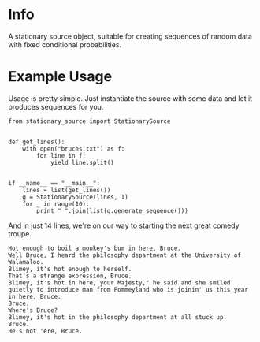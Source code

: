 Info
====

A stationary source object, suitable for creating sequences of random data with fixed conditional probabilities.

Example Usage
=============

Usage is pretty simple. Just instantiate the source with some data and let it produces sequences for you.

    from stationary_source import StationarySource


    def get_lines():
        with open("bruces.txt") as f:
            for line in f:
                yield line.split()


    if __name__ == "__main__":
        lines = list(get_lines())
        g = StationarySource(lines, 1)
        for _ in range(10):
            print " ".join(list(g.generate_sequence()))

And in just 14 lines, we're on our way to starting the next great comedy troupe.

    Hot enough to boil a monkey's bum in here, Bruce.
    Well Bruce, I heard the philosophy department at the University of Walamaloo.
    Blimey, it's hot enough to herself.
    That's a strange expression, Bruce.
    Blimey, it's hot in here, your Majesty," he said and she smiled quietly to introduce man from Pommeyland who is joinin' us this year in here, Bruce.
    Bruce.
    Where's Bruce?
    Blimey, it's hot in the philosophy department at all stuck up.
    Bruce.
    He's not 'ere, Bruce.
